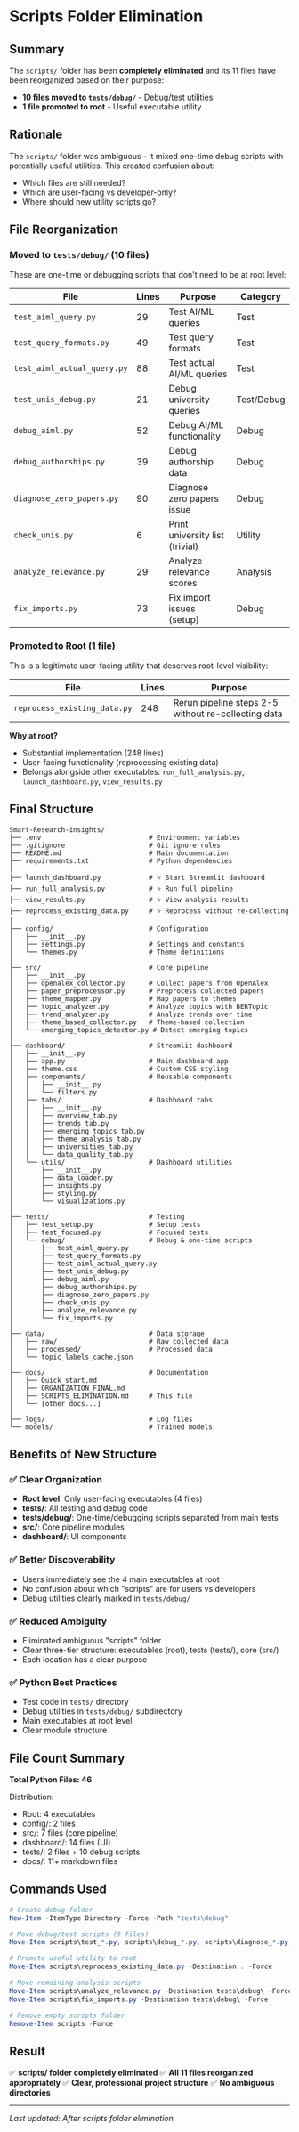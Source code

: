 # Scripts Folder Elimination

## Summary

The `scripts/` folder has been **completely eliminated** and its 11 files have been reorganized based on their purpose:

- **10 files moved to `tests/debug/`** - Debug/test utilities
- **1 file promoted to root** - Useful executable utility

## Rationale

The `scripts/` folder was ambiguous - it mixed one-time debug scripts with potentially useful utilities. This created confusion about:
- Which files are still needed?
- Which are user-facing vs developer-only?
- Where should new utility scripts go?

## File Reorganization

### Moved to `tests/debug/` (10 files)

These are one-time or debugging scripts that don't need to be at root level:

| File | Lines | Purpose | Category |
|------|-------|---------|----------|
| `test_aiml_query.py` | 29 | Test AI/ML queries | Test |
| `test_query_formats.py` | 49 | Test query formats | Test |
| `test_aiml_actual_query.py` | 88 | Test actual AI/ML queries | Test |
| `test_unis_debug.py` | 21 | Debug university queries | Test/Debug |
| `debug_aiml.py` | 52 | Debug AI/ML functionality | Debug |
| `debug_authorships.py` | 39 | Debug authorship data | Debug |
| `diagnose_zero_papers.py` | 90 | Diagnose zero papers issue | Debug |
| `check_unis.py` | 6 | Print university list (trivial) | Utility |
| `analyze_relevance.py` | 29 | Analyze relevance scores | Analysis |
| `fix_imports.py` | 73 | Fix import issues (setup) | Debug |

### Promoted to Root (1 file)

This is a legitimate user-facing utility that deserves root-level visibility:

| File | Lines | Purpose |
|------|-------|---------|
| `reprocess_existing_data.py` | 248 | Rerun pipeline steps 2-5 without re-collecting data |

**Why at root?**
- Substantial implementation (248 lines)
- User-facing functionality (reprocessing existing data)
- Belongs alongside other executables: `run_full_analysis.py`, `launch_dashboard.py`, `view_results.py`

## Final Structure

```
Smart-Research-insights/
├── .env                           # Environment variables
├── .gitignore                     # Git ignore rules
├── README.md                      # Main documentation
├── requirements.txt               # Python dependencies
│
├── launch_dashboard.py            # ⭐ Start Streamlit dashboard
├── run_full_analysis.py           # ⭐ Run full pipeline
├── view_results.py                # ⭐ View analysis results
├── reprocess_existing_data.py     # ⭐ Reprocess without re-collecting
│
├── config/                        # Configuration
│   ├── __init__.py
│   ├── settings.py                # Settings and constants
│   └── themes.py                  # Theme definitions
│
├── src/                           # Core pipeline
│   ├── __init__.py
│   ├── openalex_collector.py      # Collect papers from OpenAlex
│   ├── paper_preprocessor.py      # Preprocess collected papers
│   ├── theme_mapper.py            # Map papers to themes
│   ├── topic_analyzer.py          # Analyze topics with BERTopic
│   ├── trend_analyzer.py          # Analyze trends over time
│   ├── theme_based_collector.py   # Theme-based collection
│   └── emerging_topics_detector.py # Detect emerging topics
│
├── dashboard/                     # Streamlit dashboard
│   ├── __init__.py
│   ├── app.py                     # Main dashboard app
│   ├── theme.css                  # Custom CSS styling
│   ├── components/                # Reusable components
│   │   ├── __init__.py
│   │   └── filters.py
│   ├── tabs/                      # Dashboard tabs
│   │   ├── __init__.py
│   │   ├── overview_tab.py
│   │   ├── trends_tab.py
│   │   ├── emerging_topics_tab.py
│   │   ├── theme_analysis_tab.py
│   │   ├── universities_tab.py
│   │   └── data_quality_tab.py
│   └── utils/                     # Dashboard utilities
│       ├── __init__.py
│       ├── data_loader.py
│       ├── insights.py
│       ├── styling.py
│       └── visualizations.py
│
├── tests/                         # Testing
│   ├── test_setup.py              # Setup tests
│   ├── test_focused.py            # Focused tests
│   └── debug/                     # Debug & one-time scripts
│       ├── test_aiml_query.py
│       ├── test_query_formats.py
│       ├── test_aiml_actual_query.py
│       ├── test_unis_debug.py
│       ├── debug_aiml.py
│       ├── debug_authorships.py
│       ├── diagnose_zero_papers.py
│       ├── check_unis.py
│       ├── analyze_relevance.py
│       └── fix_imports.py
│
├── data/                          # Data storage
│   ├── raw/                       # Raw collected data
│   ├── processed/                 # Processed data
│   └── topic_labels_cache.json
│
├── docs/                          # Documentation
│   ├── Quick_start.md
│   ├── ORGANIZATION_FINAL.md
│   ├── SCRIPTS_ELIMINATION.md     # This file
│   └── [other docs...]
│
├── logs/                          # Log files
└── models/                        # Trained models
```

## Benefits of New Structure

### ✅ Clear Organization
- **Root level**: Only user-facing executables (4 files)
- **tests/**: All testing and debug code
- **tests/debug/**: One-time/debugging scripts separated from main tests
- **src/**: Core pipeline modules
- **dashboard/**: UI components

### ✅ Better Discoverability
- Users immediately see the 4 main executables at root
- No confusion about which "scripts" are for users vs developers
- Debug utilities clearly marked in `tests/debug/`

### ✅ Reduced Ambiguity
- Eliminated ambiguous "scripts" folder
- Clear three-tier structure: executables (root), tests (tests/), core (src/)
- Each location has a clear purpose

### ✅ Python Best Practices
- Test code in `tests/` directory
- Debug utilities in `tests/debug/` subdirectory
- Main executables at root level
- Clear module structure

## File Count Summary

**Total Python Files: 46**

Distribution:
- Root: 4 executables
- config/: 2 files
- src/: 7 files (core pipeline)
- dashboard/: 14 files (UI)
- tests/: 2 files + 10 debug scripts
- docs/: 11+ markdown files

## Commands Used

```powershell
# Create debug folder
New-Item -ItemType Directory -Force -Path "tests\debug"

# Move debug/test scripts (9 files)
Move-Item scripts\test_*.py, scripts\debug_*.py, scripts\diagnose_*.py, scripts\check_unis.py -Destination tests\debug\ -Force

# Promote useful utility to root
Move-Item scripts\reprocess_existing_data.py -Destination . -Force

# Move remaining analysis scripts
Move-Item scripts\analyze_relevance.py -Destination tests\debug\ -Force
Move-Item scripts\fix_imports.py -Destination tests\debug\ -Force

# Remove empty scripts folder
Remove-Item scripts -Force
```

## Result

✅ **scripts/ folder completely eliminated**
✅ **All 11 files reorganized appropriately**
✅ **Clear, professional project structure**
✅ **No ambiguous directories**

---

*Last updated: After scripts folder elimination*
